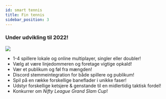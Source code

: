 ```yaml
---
id: smart tennis
title: Fin tennis
sidebar_position: 3
---
```


### Under udvikling til 2022!

![](/img/NiftyTennis.jpeg)

- 1-4 spillere lokale og online multiplayer, singler eller doubler!
- Vælg at være linjedommeren og foretage vigtige opkald!
- Vær et publikum og føl fra mængden!
- Discord stemmeintegration for både spillere og publikum!
- Spil på en række forskellige baneflader i unikke faser!
- Udstyr forskellige ketsjere & genstande til en midlertidig taktisk fordel!
- Konkurrer om _Nifty League Grand Slam Cup_!
